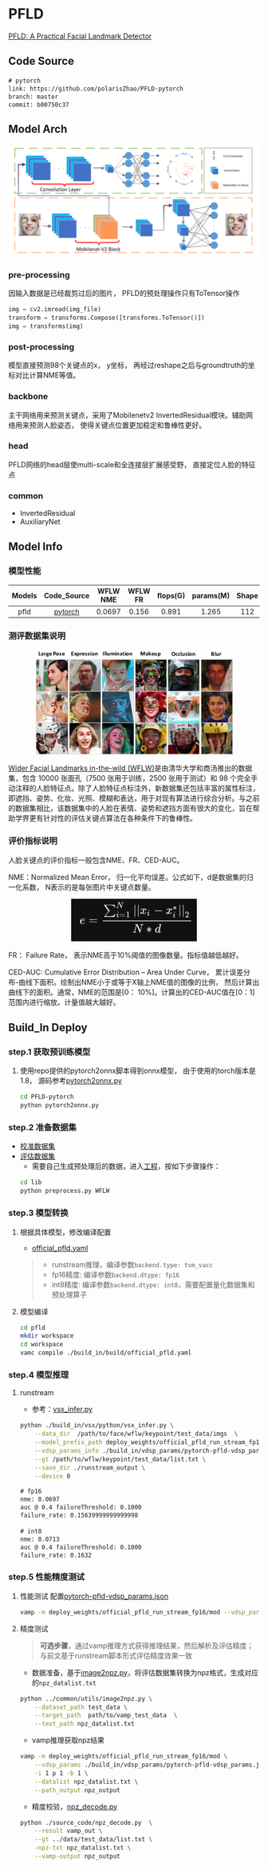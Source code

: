 
# PFLD

[PFLD: A Practical Facial Landmark Detector](https://arxiv.org/abs/1902.10859)

## Code Source
```
# pytorch
link: https://github.com/polarisZhao/PFLD-pytorch
branch: master
commit: b00750c37
```

## Model Arch

<div align=center><img src="../../../images/cv/face_alignment/pfld/arch.png"></div>

### pre-processing

因输入数据是已经裁剪过后的图片， PFLD的预处理操作只有ToTensor操作

```python
img = cv2.imread(img_file)
transform = transforms.Compose([transforms.ToTensor()])
img = transforms(img)

```
### post-processing

模型直接预测98个关键点的x， y坐标， 再经过reshape之后与groundtruth的坐标对比计算NME等值。

### backbone

主干网络用来预测关键点，采用了Mobilenetv2 InvertedResidual模块。辅助网络用来预测人脸姿态， 使得关键点位置更加稳定和鲁棒性更好。

### head

PFLD网络的head层使multi-scale和全连接层扩展感受野， 直接定位人脸的特征点

### common
- InvertedResidual
- AuxiliaryNet

## Model Info

### 模型性能

| Models  | Code_Source | WFLW NME | WFLW FR | flops(G) | params(M) | Shape |
| :---: | :--: | :--: | :---: | :---: | :---: | :--------: |
|  pfld    |  [pytorch](https://github.com/polarisZhao/PFLD-pytorch)     |  0.0697   |   0.156 | 0.891  | 1.265  |     112       | 


### 测评数据集说明

<div align=center><img src="../../../images/dataset/wflw.png" width="80%" height="80%"></div>

[Wider Facial Landmarks in-the-wild (WFLW)](https://wywu.github.io/projects/LAB/WFLW.html)是由清华大学和商汤推出的数据集，包含 10000 张面孔（7500 张用于训练，2500 张用于测试）和 98 个完全手动注释的人脸特征点。除了人脸特征点标注外，新数据集还包括丰富的属性标注，即遮挡、姿势、化妆、光照、模糊和表达，用于对现有算法进行综合分析。与之前的数据集相比，该数据集中的人脸在表情、姿势和遮挡方面有很大的变化，旨在帮助学界更有针对性的评估关键点算法在各种条件下的鲁棒性。


### 评价指标说明
人脸关键点的评价指标一般包含NME、FR、CED-AUC。

NME：Normalized Mean Error， 归一化平均误差。公式如下，d是数据集的归一化系数， N表示的是每张图片中关键点数量。

<div align=center><img src="../../../images/dataset/nme.webp" width="50%"></div>

FR： Failure Rate， 表示NME高于10%阈值的图像数量。指标值越低越好。

CED-AUC: Cumulative Error Distribution – Area Under Curve， 累计误差分布-曲线下面积。绘制出NME小于或等于X轴上NME值的图像的比例， 然后计算出曲线下的面积。通常，NME的范围是[0： 10%]。计算出的CED-AUC值在[0：1]范围内进行缩放。计量值越大越好。


## Build_In Deploy

### step.1 获取预训练模型
1. 使用repo提供的pytorch2onnx脚本得到onnx模型， 由于使用的torch版本是1.8， 源码参考[pytorch2onnx.py](./source_code/pytorch2onnx.py)

    ```bash
    cd PFLD-pytorch
    python pytorch2onnx.py
    ```

### step.2 准备数据集
- [校准数据集](https://wywu.github.io/projects/LAB/WFLW.html)
- [评估数据集](https://wywu.github.io/projects/LAB/WFLW.html)
    - 需要自己生成预处理后的数据，进入[工程](https://github.com/jhb86253817/PIPNet.git)，按如下步骤操作：
    ```bash
    cd lib
    python preprocess.py WFLW
    ```

### step.3 模型转换
1. 根据具体模型，修改编译配置
    - [official_pfld.yaml](./build_in/build/official_pfld.yaml)
    
    > - runstream推理，编译参数`backend.type: tvm_vacc`
    > - fp16精度: 编译参数`backend.dtype: fp16`
    > - int8精度: 编译参数`backend.dtype: int8`，需要配置量化数据集和预处理算子

2. 模型编译

    ```bash
    cd pfld
    mkdir workspace
    cd workspace
    vamc compile ./build_in/build/official_pfld.yaml
    ```

### step.4 模型推理
1. runstream
    - 参考：[vsx_infer.py](./build_in/vsx/python/vsx_infer.py)
    ```bash
    python ./build_in/vsx/python/vsx_infer.py \
        --data_dir  /path/to/face/wflw/keypoint/test_data/imgs  \
        --model_prefix_path deploy_weights/official_pfld_run_stream_fp16/mod \
        --vdsp_params_info ./build_in/vdsp_params/pytorch-pfld-vdsp_params.json \
        --gt /path/to/wflw/keypoint/test_data/list.txt \
        --save_dir ./runstream_output \
        --device 0
    ```

    ```
    # fp16
    nme: 0.0697
    auc @ 0.4 failureThreshold: 0.1000
    failure_rate: 0.15639999999999998

    # int8
    nme: 0.0713
    auc @ 0.4 failureThreshold: 0.1000
    failure_rate: 0.1632
    ```

### step.5 性能精度测试
1. 性能测试
    配置[pytorch-pfld-vdsp_params.json](./build_in/vdsp_params/pytorch-pfld-vdsp_params.json)
    ```bash
    vamp -m deploy_weights/official_pfld_run_stream_fp16/mod --vdsp_params ./build_in/vdsp_params/pytorch-pfld-vdsp_params.json -i 2 p 2 -b 2
    ```

2. 精度测试
    > **可选步骤**，通过vamp推理方式获得推理结果，然后解析及评估精度；与前文基于runstream脚本形式评估精度效果一致

    - 数据准备，基于[image2npz.py](../common/utils/image2npz.py)，将评估数据集转换为npz格式，生成对应的`npz_datalist.txt`
    
    ```bash
    python ../common/utils/image2npz.py \
        --dataset_path test_data \
        --target_path  path/to/vamp_test_data  \
        --text_path npz_datalist.txt
    ```

    - vamp推理获取npz结果
    ```bash
    vamp -m deploy_weights/official_pfld_run_stream_fp16/mod \
        --vdsp_params ./build_in/vdsp_params/pytorch-pfld-vdsp_params.json \
        -i 1 p 1 -b 1 \
        --datalist npz_datalist.txt \
        --path_output npz_output
    ```

    - 精度校验，[npz_decode.py](./source_code/npz_decode.py)
    ```bash
    python ./source_code/npz_decode.py  \
        --result vamp_out \
        --gt ../data/test_data/list.txt \
        -npz-txt npz_datalist.txt \
        --vamp-output npz_output
    ```


